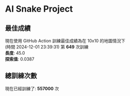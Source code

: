 
# AI Snake Project

## **最佳成績**

























































現在使用 GitHub Action 訓練最佳成績為在 10x10 的地圖情況下  
(時間 2024-12-01 23:39:31) 第 **649** 次訓練  
**長度**: 45.0  
**探索值**: 0.0387



















































































































## 總訓練次數
現在已經訓練了: **557000** 次
